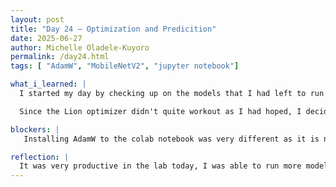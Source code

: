 ```yaml
---
layout: post
title: "Day 24 – Optimization and Predicition"
date: 2025-06-27
author: Michelle Oladele-Kuyoro
permalink: /day24.html
tags: [ "AdamW", "MobileNetV2", "jupyter notebook"]

what_i_learned: |
  I started my day by checking up on the models that I had left to run overnight. The optimizers I had been using, Adam and SGD, had not been giving me satisfactory results because they kept overfitting. I was able to try running Lion today but could not complete it since i ran it on the colab GPU. I tried running it locally, but Yusrah let me know that Lion does not run with the version of tensorflow i am using to run locally so I had to try a different optimizer.

  Since the Lion optimizer didn't quite workout as I had hoped, I decided to go with AdamW. This optimizer is a variant of Adam taht implements weight decay, leading to better generalization which the model has been struggling with over these past few weeks. It would often memorize the pictures instead of just making inferences from the pictures. AdamW produced better results in addition to class weights, early stopping, and model checkpoint.

blockers: |
   Installing AdamW to the colab notebook was very different as it is not in the keras library, so it was a bit of a struggle getting it to work.

reflection: |
  It was very productive in the lab today, I was able to run more models, I am currently running one with 60 epochs. I am very satisfied with the work that I was able to do today. The models that I ran today containing 60 Epochs each and they both gave very high accuracies, precision, recall, and f1 scores. It's a relief that I was able to make more progress after these few weeks. I was also able to work with my group members on the mid summer presentation. I look forward to what I will be able to achieve tommorow.
---
```

